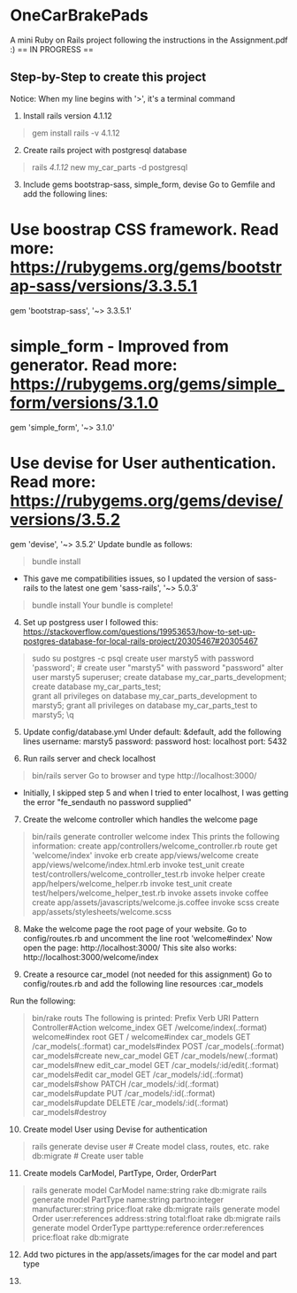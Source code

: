 # OneCarBrakePads
A mini Ruby on Rails project following the instructions in the Assignment.pdf :)
 == IN PROGRESS ==


Step-by-Step to create this project
-----------------------------------
Notice: When my line begins with '>', it's a terminal command

1. Install rails version 4.1.12
> gem install rails -v 4.1.12

2. Create rails project with postgresql database
> rails _4.1.12_ new my_car_parts -d postgresql

3. Include gems bootstrap-sass, simple_form, devise
Go to Gemfile and add the following lines:
# Use boostrap CSS framework. Read more: https://rubygems.org/gems/bootstrap-sass/versions/3.3.5.1
gem 'bootstrap-sass', '~> 3.3.5.1'
# simple_form - Improved from generator. Read more: https://rubygems.org/gems/simple_form/versions/3.1.0
gem 'simple_form', '~> 3.1.0'
# Use devise for User authentication. Read more: https://rubygems.org/gems/devise/versions/3.5.2
gem 'devise', '~> 3.5.2'
Update bundle as follows:
> bundle install

* This gave me compatibilities issues, so I updated the version of sass-rails to the latest one
gem 'sass-rails', '~> 5.0.3'

> bundle install
> Your bundle is complete!

4. Set up postgress user
I followed this: https://stackoverflow.com/questions/19953653/how-to-set-up-postgres-database-for-local-rails-project/20305467#20305467
> sudo su postgres -c psql
> create user marsty5 with password 'password'; # create user "marsty5" with password "password"
> alter user marsty5 superuser;
> create database my_car_parts_development;
> create database my_car_parts_test;  
> grant all privileges on database my_car_parts_development to marsty5;
> grant all privileges on database my_car_parts_test to marsty5;
> \q

5. Update config/database.yml
Under default: &default, add the following lines
username: marsty5
password: password
host: localhost
port: 5432

6. Run rails server and check localhost
> bin/rails server
Go to browser and type http://localhost:3000/

* Initially, I skipped step 5 and when I tried to enter localhost, I was getting the error "fe_sendauth no password supplied"

7. Create the welcome controller which handles the welcome page
> bin/rails generate controller welcome index
This prints the following information:
create  app/controllers/welcome_controller.rb
      route  get 'welcome/index'
      invoke  erb
      create    app/views/welcome
      create    app/views/welcome/index.html.erb
      invoke  test_unit
      create    test/controllers/welcome_controller_test.rb
      invoke  helper
      create    app/helpers/welcome_helper.rb
      invoke    test_unit
      create      test/helpers/welcome_helper_test.rb
      invoke  assets
      invoke    coffee
      create      app/assets/javascripts/welcome.js.coffee
      invoke    scss
      create      app/assets/stylesheets/welcome.scss

8. Make the welcome page the root page of your website.
Go to config/routes.rb and uncomment the line root 'welcome#index'
Now open the page: http://localhost:3000/
This site also works: http://localhost:3000/welcome/index

9. Create a resource car_model (not needed for this assignment)
Go to config/routes.rb and add the following line
resources :car_models

Run the following:
> bin/rake routs
The following is printed:
 Prefix Verb   URI Pattern                    Controller#Action
 welcome_index GET    /welcome/index(.:format)       welcome#index
          root GET    /                              welcome#index
    car_models GET    /car_models(.:format)          car_models#index
               POST   /car_models(.:format)          car_models#create
 new_car_model GET    /car_models/new(.:format)      car_models#new
edit_car_model GET    /car_models/:id/edit(.:format) car_models#edit
     car_model GET    /car_models/:id(.:format)      car_models#show
               PATCH  /car_models/:id(.:format)      car_models#update
               PUT    /car_models/:id(.:format)      car_models#update
               DELETE /car_models/:id(.:format)      car_models#destroy

10. Create model User using Devise for authentication
> rails generate devise user        # Create model class, routes, etc.
> rake db:migrate                   # Create user table

11. Create models CarModel, PartType, Order, OrderPart
> rails generate model CarModel name:string
> rake db:migrate
> rails generate model PartType name:string partno:integer manufacturer:string price:float
> rake db:migrate
> rails generate model Order user:references address:string total:float
> rake db:migrate
> rails generate model OrderType parttype:reference order:references price:float
> rake db:migrate

12. Add two pictures in the app/assets/images for the car model and part type

13.
